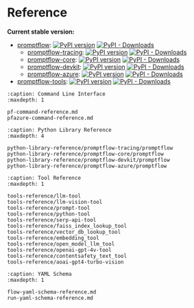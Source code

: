 # Reference

**Current stable version:**

- [promptflow](https://pypi.org/project/promptflow):
[![PyPI version](https://badge.fury.io/py/promptflow.svg)](https://badge.fury.io/py/promptflow)
[![PyPI - Downloads](https://img.shields.io/pypi/dm/promptflow)](https://pypi.org/project/promptflow/)
  - [promptflow-tracing](https://pypi.org/project/promptflow-tracing):
  [![PyPI version](https://badge.fury.io/py/promptflow-tracing.svg)](https://badge.fury.io/py/promptflow-tracing)
  [![PyPI - Downloads](https://img.shields.io/pypi/dm/promptflow-tracing)](https://pypi.org/project/promptflow-tracing/)
  - [promptflow-core](https://pypi.org/project/promptflow-core):
  [![PyPI version](https://badge.fury.io/py/promptflow-core.svg)](https://badge.fury.io/py/promptflow-core)
  [![PyPI - Downloads](https://img.shields.io/pypi/dm/promptflow-core)](https://pypi.org/project/promptflow-core/)
  - [promptflow-devkit](https://pypi.org/project/promptflow-devkit):
  [![PyPI version](https://badge.fury.io/py/promptflow-devkit.svg)](https://badge.fury.io/py/promptflow-devkit)
  [![PyPI - Downloads](https://img.shields.io/pypi/dm/promptflow-devkit)](https://pypi.org/project/promptflow-devkit/)
  - [promptflow-azure](https://pypi.org/project/promptflow-azure):
  [![PyPI version](https://badge.fury.io/py/promptflow-azure.svg)](https://badge.fury.io/py/promptflow-azure)
  [![PyPI - Downloads](https://img.shields.io/pypi/dm/promptflow-azure)](https://pypi.org/project/promptflow-azure/)
- [promptflow-tools](https://pypi.org/project/promptflow-tools/):
[![PyPI version](https://badge.fury.io/py/promptflow-tools.svg)](https://badge.fury.io/py/promptflow-tools)
[![PyPI - Downloads](https://img.shields.io/pypi/dm/promptflow-tools)](https://pypi.org/project/promptflow-tools/)


```{toctree}
:caption: Command Line Interface
:maxdepth: 1

pf-command-reference.md
pfazure-command-reference.md

```

```{toctree}
:caption: Python Library Reference
:maxdepth: 4

python-library-reference/promptflow-tracing/promptflow
python-library-reference/promptflow-core/promptflow
python-library-reference/promptflow-devkit/promptflow
python-library-reference/promptflow-azure/promptflow
```

```{toctree}
:caption: Tool Reference
:maxdepth: 1

tools-reference/llm-tool
tools-reference/llm-vision-tool
tools-reference/prompt-tool
tools-reference/python-tool
tools-reference/serp-api-tool
tools-reference/faiss_index_lookup_tool
tools-reference/vector_db_lookup_tool
tools-reference/embedding_tool
tools-reference/open_model_llm_tool
tools-reference/openai-gpt-4v-tool
tools-reference/contentsafety_text_tool
tools-reference/aoai-gpt4-turbo-vision
```

```{toctree}
:caption: YAML Schema
:maxdepth: 1

flow-yaml-schema-reference.md
run-yaml-schema-reference.md

```
